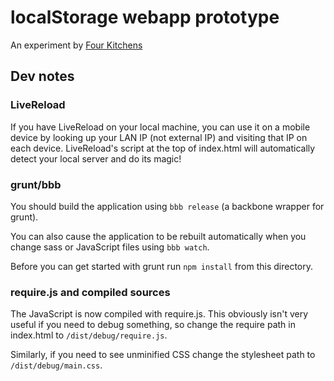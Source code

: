# localStorage webapp prototype

An experiment by [Four Kitchens](http://fourkitchens.com)

## Dev notes

### LiveReload

If you have LiveReload on your local machine, you can use it on a
mobile device by looking up your LAN IP (not external IP) and visiting that IP
on each device. LiveReload's script at the top of index.html will automatically
detect your local server and do its magic!

### grunt/bbb

You should build the application using ```bbb release``` (a backbone
wrapper for grunt).

You can also cause the application to be rebuilt automatically when you change
sass or JavaScript files using ```bbb watch```.

Before you can get started with grunt run ```npm install``` from this directory.

### require.js and compiled sources

The JavaScript is now compiled with require.js. This obviously isn't very useful
if you need to debug something, so change the require path in index.html to
```/dist/debug/require.js```.

Similarly, if you need to see unminified CSS change the stylesheet path to
```/dist/debug/main.css```.

